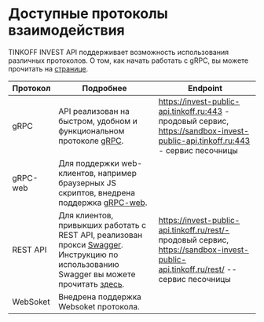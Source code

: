 # Доступные протоколы взаимодействия

TINKOFF INVEST API поддерживает возможность использования различных протоколов.
О том, как начать работать с gRPC, вы можете прочитать на [странице](/investAPI/grpc/).

| Протокол | Подробнее| Endpoint |
|----------|----------|----------|
| gRPC   | API реализован на быстром, удобном и функциональном протоколе [gRPC](https://grpc.io/docs/). | https://invest-public-api.tinkoff.ru:443 - продовый сервис, https://sandbox-invest-public-api.tinkoff.ru:443 - сервис песочницы |
| gRPC-web   | Для поддержки web-клиентов, например браузерных JS скриптов, внедрена поддержка [gRPC-web](https://grpc.io/docs/platforms/web/basics/).   | 
| REST API   | Для клиентов, привыкших работать с REST API, реализован прокси [Swagger](https://tinkoff.github.io/investAPI/swagger-ui/). Инструкцию по использованию Swagger вы можете прочитать [здесь](/investAPI/swagger/).| https://invest-public-api.tinkoff.ru/rest/- продовый сервис, https://sandbox-invest-public-api.tinkoff.ru/rest/ -- сервис песочницы
| WebSoket   |Внедрена поддержка Websoket протокола.  |
